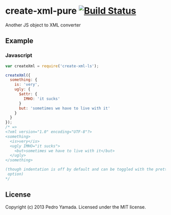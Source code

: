 # create-xml-pure [![Build Status](https://secure.travis-ci.org/yamadapc/create-xml-ls.png?branch=master)](http://travis-ci.org/yamadapc/create-xml-ls)

Another JS object to XML converter

## Example

### Javascript

```javascript
var createXml = require('create-xml-ls');

createXml({
  something: {
    is: 'very',
    ugly: {
      $attr: {
        IMHO: 'it sucks'
      }
      but: 'sometimes we have to live with it'
    }
  }
});
/* =>
<?xml version="1.0" encoding="UTF-8"?>
<something>
  <is>very</is>
  <ugly IMHO="it sucks">
    <but>sometimes we have to live with it</but>
  </ugly>
</something>

(though indentation is off by default and can be toggled with the pretty
 option)
*/
```

## License
Copyright (c) 2013 Pedro Yamada. Licensed under the MIT license.
